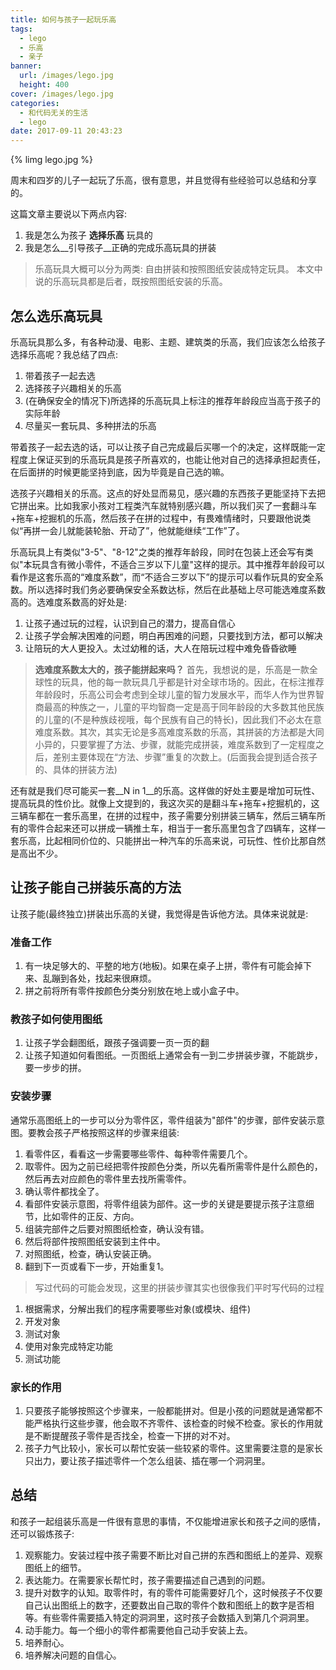 ```yaml
---
title: 如何与孩子一起玩乐高
tags:
  - lego
  - 乐高
  - 亲子
banner:
  url: /images/lego.jpg
  height: 400
cover: /images/lego.jpg
categories:
  - 和代码无关的生活
  - lego
date: 2017-09-11 20:43:23
---
```


{% limg lego.jpg %}

周末和四岁的儿子一起玩了乐高，很有意思，并且觉得有些经验可以总结和分享的。

这篇文章主要说以下两点内容:

1. 我是怎么为孩子 __选择乐高__ 玩具的
2. 我是怎么__引导孩子__正确的完成乐高玩具的拼装

> 乐高玩具大概可以分为两类: 自由拼装和按照图纸安装成特定玩具。
> 本文中说的乐高玩具都是后者，既按照图纸安装的乐高。

## 怎么选乐高玩具
乐高玩具那么多，有各种动漫、电影、主题、建筑类的乐高，我们应该怎么给孩子选择乐高呢？我总结了四点:

1. 带着孩子一起去选
2. 选择孩子兴趣相关的乐高
3. (在确保安全的情况下)所选择的乐高玩具上标注的推荐年龄段应当高于孩子的实际年龄
4. 尽量买一套玩具、多种拼法的乐高

带着孩子一起去选的话，可以让孩子自己完成最后买哪一个的决定，这样既能一定程度上保证买到的乐高玩具是孩子所喜欢的，也能让他对自己的选择承担起责任，在后面拼的时候更能坚持到底，因为毕竟是自己选的嘛。

选孩子兴趣相关的乐高。这点的好处显而易见，感兴趣的东西孩子更能坚持下去把它拼出来。比如我家小孩对工程类汽车就特别感兴趣，所以我们买了一套翻斗车+拖车+挖掘机的乐高，然后孩子在拼的过程中，有畏难情绪时，只要跟他说类似“再拼一会儿就能装轮胎、开动了”，他就能继续“工作”了。

乐高玩具上有类似"3-5"、"8-12"之类的推荐年龄段，同时在包装上还会写有类似"本玩具含有微小零件，不适合三岁以下儿童"这样的提示。其中推荐年龄段可以看作是这套乐高的“难度系数”，而“不适合三岁以下”的提示可以看作玩具的安全系数。所以选择时我们务必要确保安全系数达标，然后在此基础上尽可能选难度系数高的。选难度系数高的好处是:

1. 让孩子通过玩的过程，认识到自己的潜力，提高自信心
2. 让孩子学会解决困难的问题，明白再困难的问题，只要找到方法，都可以解决
3. 让陪玩的大人更投入。太过幼稚的话，大人在陪玩过程中难免昏昏欲睡

> __选难度系数太大的，孩子能拼起来吗？__
 首先，我想说的是，乐高是一款全球性的玩具，他的每一款玩具几乎都是针对全球市场的。因此，在标注推荐年龄段时，乐高公司会考虑到全球儿童的智力发展水平，而华人作为世界智商最高的种族之一，儿童的平均智商一定是高于同年龄段的大多数其他民族的儿童的(不是种族歧视哦，每个民族有自己的特长)，因此我们不必太在意难度系数。其次，其实无论是多高难度系数的乐高，其拼装的方法都是大同小异的，只要掌握了方法、步骤，就能完成拼装，难度系数到了一定程度之后，差别主要体现在“方法、步骤”重复的次数上。(后面我会提到适合孩子的、具体的拼装方法)

还有就是我们尽可能买一套__N in 1__的乐高。这样做的好处主要是增加可玩性、提高玩具的性价比。就像上文提到的，我这次买的是翻斗车+拖车+挖掘机的，这三辆车都在一套乐高里，在拼的过程中，孩子需要分别拼装三辆车，然后三辆车所有的零件合起来还可以拼成一辆推土车，相当于一套乐高里包含了四辆车，这样一套乐高，比起相同价位的、只能拼出一种汽车的乐高来说，可玩性、性价比那自然是高出不少。

## 让孩子能自己拼装乐高的方法

让孩子能(最终独立)拼装出乐高的关键，我觉得是告诉他方法。具体来说就是:

### 准备工作
1. 有一块足够大的、平整的地方(地板)。如果在桌子上拼，零件有可能会掉下来、乱蹦到各处，找起来很麻烦。
2. 拼之前将所有零件按颜色分类分别放在地上或小盒子中。

### 教孩子如何使用图纸
1. 让孩子学会翻图纸，跟孩子强调要一页一页的翻
2. 让孩子知道如何看图纸。一页图纸上通常会有一到二步拼装步骤，不能跳步，要一步步的拼。

### 安装步骤
通常乐高图纸上的一步可以分为零件区，零件组装为"部件"的步骤，部件安装示意图。要教会孩子严格按照这样的步骤来组装:
1. 看零件区，看看这一步需要哪些零件、每种零件需要几个。
2. 取零件。因为之前已经把零件按颜色分类，所以先看所需零件是什么颜色的，然后再去对应颜色的零件里去找所需零件。
3. 确认零件都找全了。
4. 看部件安装示意图，将零件组装为部件。这一步的关键是要提示孩子注意细节，比如零件的正反、方向。
5. 组装完部件之后要对照图纸检查，确认没有错。
6. 然后将部件按照图纸安装到主件中。
7. 对照图纸，检查，确认安装正确。
8. 翻到下一页或看下一步，开始重复1。

> 写过代码的可能会发现，这里的拼装步骤其实也很像我们平时写代码的过程
1. 根据需求，分解出我们的程序需要哪些对象(或模块、组件)
2. 开发对象
3. 测试对象
4. 使用对象完成特定功能
5. 测试功能

### 家长的作用
1. 只要孩子能够按照这个步骤来，一般都能拼对。但是小孩的问题就是通常都不能严格执行这些步骤，他会取不齐零件、该检查的时候不检查。家长的作用就是不断提醒孩子零件是否找全，检查一下拼的对不对。
2. 孩子力气比较小，家长可以帮忙安装一些较紧的零件。这里需要注意的是家长只出力，要让孩子描述零件一个怎么组装、插在哪一个洞洞里。

## 总结
和孩子一起组装乐高是一件很有意思的事情，不仅能增进家长和孩子之间的感情，还可以锻炼孩子:
1. 观察能力。安装过程中孩子需要不断比对自己拼的东西和图纸上的差异、观察图纸上的细节。
2. 表达能力。在需要家长帮忙时，孩子需要描述自己遇到的问题。
3. 提升对数字的认知。取零件时，有的零件可能需要好几个，这时候孩子不仅要自己认出图纸上的数字，还要数出自己取的零件个数和图纸上的数字是否相等。有些零件需要插入特定的洞洞里，这时孩子会数插入到第几个洞洞里。
4. 动手能力。每一个细小的零件都需要他自己动手安装上去。
5. 培养耐心。
6. 培养解决问题的自信心。
